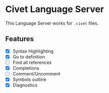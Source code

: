 # Civet Language Server

This Language Server works for `.civet` files.

Features
---

- [x] Syntax Highlighting
- [x] Go to definition
- [ ] Find all references
- [x] Completions
- [ ] Comment/Uncomment
- [x] Symbols outline
- [x] Diagnostics

